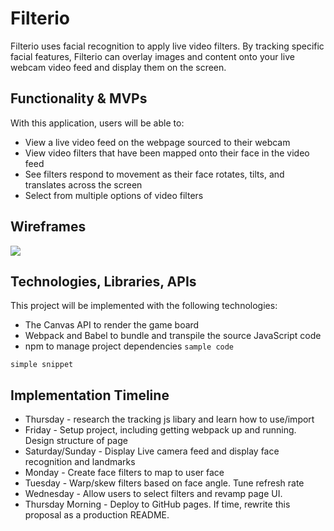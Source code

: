 # Filterio
Filterio uses facial recognition to apply live video filters. By tracking  specific facial features, Filterio can overlay images and content onto your live webcam video feed and display them on the screen.


## Functionality & MVPs
With this application, users will be able to:
* View a live video feed on the webpage sourced to their webcam
* View video filters that have been mapped onto their face in the video feed
* See filters respond to movement as their face rotates, tilts, and translates across the screen
* Select from multiple options of video filters

## Wireframes
<img src="https://github.com/njpietrow/Filterio/blob/main/readme_files/Screen%20Shot%202022-02-24%20at%204.35.53%20PM.png"> 

## Technologies, Libraries, APIs
This project will be implemented with the following technologies:

* The Canvas API to render the game board
* Webpack and Babel to bundle and transpile the source JavaScript code
* npm to manage project dependencies
```sample code```

`simple snippet`

## Implementation Timeline
* Thursday - research the tracking js libary and learn how to use/import
* Friday - Setup project, including getting webpack up and running. Design structure of page
* Saturday/Sunday - Display Live camera feed and display face recognition and landmarks
* Monday - Create face filters to map to user face
* Tuesday - Warp/skew filters based on face angle. Tune refresh rate
* Wednesday - Allow users to select filters and revamp page UI. 
* Thursday Morning - Deploy to GitHub pages. If time, rewrite this proposal as a production README.

